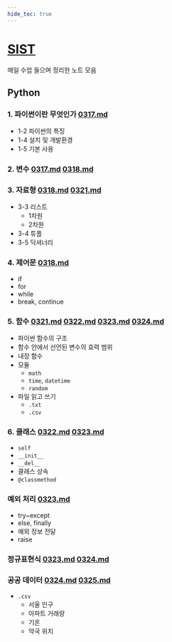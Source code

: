 ```yaml
---
hide_toc: true
---
```


# [SIST](https://github.com/jhmin-dev/SIST)

매일 수업 들으며 정리한 노트 모음

## Python

### 1. 파이썬이란 무엇인가 [0317.md](0317.md#1-파이썬이란-무엇인가)

- 1-2 파이썬의 특징
- 1-4 설치 및 개발환경
- 1-5 기본 사용

### 2. 변수 [0317.md](0317.md#2-변수) [0318.md](0318.md#2-변수)

### 3. 자료형 [0318.md](0318.md#3-자료형) [0321.md](0321.md#3-자료형)

- 3-3 리스트
	+ 1차원
	+ 2차원
- 3-4 튜플
- 3-5 딕셔너리

<!-- 
- 3-6 집합
- 3-7 자료형의 참과 거짓
- 3-8 자료형의 값을 저장하는 공간, 변수
 -->

### 4. 제어문 [0318.md](0318.md#4-제어문)

- if
- for
- while
- break, continue

### 5. 함수 [0321.md](0321.md#5-함수) [0322.md](0322.md#5-함수) [0323.md](0323.md#5-함수) [0324.md](0324.md#5-함수)

- 파이썬 함수의 구조
- 함수 안에서 선언된 변수의 효력 범위
- 내장 함수
- 모듈
	+ `math`
	+ `time`, `datetime`
	+ `random`
- 파일 읽고 쓰기
	+ `.txt`
	+ `.csv`


### 6. 클래스 [0322.md](0322.md#6-클래스) [0323.md](0323.md#6-클래스)

- `self`
- `__init__`
- `__del__`
- 클래스 상속
- `@classmethod`

<!-- 
- 메서드 오버라이딩
- 연산자 오버로딩
 -->

### 예외 처리 [0323.md](0323.md#예외-처리)

- try~except
- else, finally
- 예외 정보 전달
- raise

### 정규표현식 [0323.md](0323.md#정규표현식) [0324.md](0324.md#정규표현식)

### 공공 데이터 [0324.md](0324.md#공공-데이터) [0325.md](0325.md#공공-데이터)

- `.csv`
	+ 서울 인구
	+ 아파트 거래량
	+ 기온
	+ 약국 위치